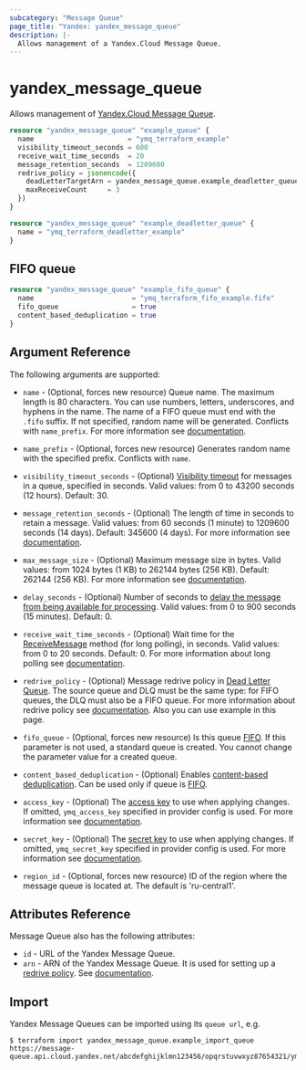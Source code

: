 ```yaml
---
subcategory: "Message Queue"
page_title: "Yandex: yandex_message_queue"
description: |-
  Allows management of a Yandex.Cloud Message Queue.
---
```



# yandex_message_queue




Allows management of [Yandex.Cloud Message Queue](https://cloud.yandex.com/docs/message-queue).

```terraform
resource "yandex_message_queue" "example_queue" {
  name                       = "ymq_terraform_example"
  visibility_timeout_seconds = 600
  receive_wait_time_seconds  = 20
  message_retention_seconds  = 1209600
  redrive_policy = jsonencode({
    deadLetterTargetArn = yandex_message_queue.example_deadletter_queue.arn
    maxReceiveCount     = 3
  })
}

resource "yandex_message_queue" "example_deadletter_queue" {
  name = "ymq_terraform_deadletter_example"
}
```

## FIFO queue

```terraform
resource "yandex_message_queue" "example_fifo_queue" {
  name                        = "ymq_terraform_fifo_example.fifo"
  fifo_queue                  = true
  content_based_deduplication = true
}
```

## Argument Reference

The following arguments are supported:

* `name` - (Optional, forces new resource) Queue name. The maximum length is 80 characters. You can use numbers, letters, underscores, and hyphens in the name. The name of a FIFO queue must end with the `.fifo` suffix. If not specified, random name will be generated. Conflicts with `name_prefix`. For more information see [documentation](https://cloud.yandex.com/docs/message-queue/api-ref/queue/CreateQueue).

* `name_prefix` - (Optional, forces new resource) Generates random name with the specified prefix. Conflicts with `name`.

* `visibility_timeout_seconds` - (Optional) [Visibility timeout](https://cloud.yandex.com/docs/message-queue/concepts/visibility-timeout) for messages in a queue, specified in seconds. Valid values: from 0 to 43200 seconds (12 hours). Default: 30.

* `message_retention_seconds` - (Optional) The length of time in seconds to retain a message. Valid values: from 60 seconds (1 minute) to 1209600 seconds (14 days). Default: 345600 (4 days). For more information see [documentation](https://cloud.yandex.com/docs/message-queue/api-ref/queue/CreateQueue).

* `max_message_size` - (Optional) Maximum message size in bytes. Valid values: from 1024 bytes (1 KB) to 262144 bytes (256 KB). Default: 262144 (256 KB). For more information see [documentation](https://cloud.yandex.com/docs/message-queue/api-ref/queue/CreateQueue).

* `delay_seconds` - (Optional) Number of seconds to [delay the message from being available for processing](https://cloud.yandex.com/docs/message-queue/concepts/delay-queues#delay-queues). Valid values: from 0 to 900 seconds (15 minutes). Default: 0.

* `receive_wait_time_seconds` - (Optional) Wait time for the [ReceiveMessage](https://cloud.yandex.com/docs/message-queue/api-ref/message/ReceiveMessage) method (for long polling), in seconds. Valid values: from 0 to 20 seconds. Default: 0. For more information about long polling see [documentation](https://cloud.yandex.com/docs/message-queue/concepts/long-polling).

* `redrive_policy` - (Optional) Message redrive policy in [Dead Letter Queue](https://cloud.yandex.com/docs/message-queue/concepts/dlq). The source queue and DLQ must be the same type: for FIFO queues, the DLQ must also be a FIFO queue. For more information about redrive policy see [documentation](https://cloud.yandex.com/docs/message-queue/api-ref/queue/CreateQueue). Also you can use example in this page.

* `fifo_queue` - (Optional, forces new resource) Is this queue [FIFO](https://cloud.yandex.com/docs/message-queue/concepts/queue#fifo-queues). If this parameter is not used, a standard queue is created. You cannot change the parameter value for a created queue.

* `content_based_deduplication` - (Optional) Enables [content-based deduplication](https://cloud.yandex.com/docs/message-queue/concepts/deduplication#content-based-deduplication). Can be used only if queue is [FIFO](https://cloud.yandex.com/docs/message-queue/concepts/queue#fifo-queues).

* `access_key` - (Optional) The [access key](https://cloud.yandex.com/docs/iam/operations/sa/create-access-key) to use when applying changes. If omitted, `ymq_access_key` specified in provider config is used. For more information see [documentation](https://cloud.yandex.com/docs/message-queue/quickstart).

* `secret_key` - (Optional) The [secret key](https://cloud.yandex.com/docs/iam/operations/sa/create-access-key) to use when applying changes. If omitted, `ymq_secret_key` specified in provider config is used. For more information see [documentation](https://cloud.yandex.com/docs/message-queue/quickstart).

* `region_id` - (Optional, forces new resource) ID of the region where the message queue is located at. The default is 'ru-central1'.

## Attributes Reference

Message Queue also has the following attributes:

* `id` - URL of the Yandex Message Queue.
* `arn` - ARN of the Yandex Message Queue. It is used for setting up a [redrive policy](https://cloud.yandex.com/docs/message-queue/concepts/dlq). See [documentation](https://cloud.yandex.com/docs/message-queue/api-ref/queue/SetQueueAttributes).

## Import

Yandex Message Queues can be imported using its `queue url`, e.g.

```
$ terraform import yandex_message_queue.example_import_queue https://message-queue.api.cloud.yandex.net/abcdefghijklmn123456/opqrstuvwxyz87654321/ymq_terraform_import_example
```
